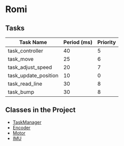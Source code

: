 # Romi

## Tasks
| Task Name        | Period (ms) | Priority |
|------------------|-------------|----------|
| task_controller  | 40          | 5        |
| task_move        | 25          | 6        |
| task_adjust_speed| 20          | 7        |
| task_update_position | 10      | 0        |
| task_read_line   | 30          | 8        |
| task_bump        | 30          | 8        |

## Classes in the Project
- [TaskManager](classmain_1_1_task_manager.html)
- [Encoder](classclasses_1_1_encoder.html)
- [Motor](classclasses_1_1_motor.html)
- [IMU](classclasses_1_1_b_n_o055__2.html)

